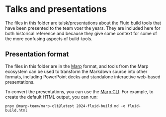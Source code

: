 # Talks and presentations

The files in this folder are talsk/presentations about the Fluid build tools that have been presented to the team voer
the years. They are included here for both historical reference and because they give some context for some of the more
confusing aspects of build-tools.

## Presentation format

The files in this folder are in the [Marp](https://marp.app/) format, and tools from the Marp ecosystem can be used to transform the Markdown
source into other formats, including PowerPoint decks and standalone interactive web-based presentations.

To convert the presentations, you can use the [Marp CLI](https://www.npmjs.com/package/@marp-team/marp-cli). For
example, to create the default HTML output, you can run:

```shell
pnpx @marp-team/marp-cli@latest 2024-fluid-build.md -o fluid-build.html
```
